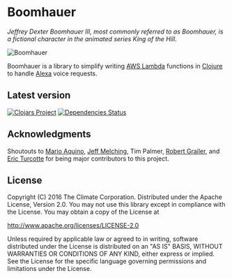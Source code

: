 # Boomhauer

_Jeffrey Dexter Boomhauer III, most commonly referred to as Boomhauer, is a fictional character in the animated series
King of the Hill._

![Boomhauer](https://upload.wikimedia.org/wikipedia/en/b/be/Jeff_Boomhauer.png)

Boomhauer is a library to simplify writing [AWS Lambda](https://aws.amazon.com/lambda/) functions in
[Clojure](http://clojure.org/) to handle [Alexa](https://developer.amazon.com/public/solutions/alexa) voice requests.

## Latest version

[![Clojars Project](http://clojars.org/com.climate/boomhauer/latest-version.svg )](http://clojars.org/com.climate/boomhauer)
[![Dependencies Status](http://jarkeeper.com/TheClimateCorporation/boomhauer/status.svg)](http://jarkeeper.com/TheClimateCorporation/boomhauer)

## Acknowledgments

Shoutouts to [Mario Aquino](https://github.com/marioaquino), [Jeff Melching](https://github.com/jmelching), Tim Palmer,
[Robert Grailer](https://github.com/RobertGrailer), and [Eric Turcotte](https://github.com/ericturcotte) for being major
contributors to this project.

## License

Copyright (C) 2016 The Climate Corporation. Distributed under the Apache
License, Version 2.0.  You may not use this library except in compliance with
the License. You may obtain a copy of the License at

   http://www.apache.org/licenses/LICENSE-2.0

Unless required by applicable law or agreed to in writing, software distributed under the License is distributed on an
"AS IS" BASIS, WITHOUT WARRANTIES OR CONDITIONS OF ANY KIND, either express or implied.  See the License for the
specific language governing permissions and limitations under the License.
